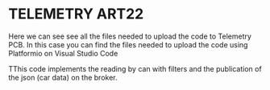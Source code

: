 # TELEMETRY ART22
Here we can see see all the files needed to upload the code to Telemetry PCB. In this case you can find the files needed to upload the code using Platformio on Visual Studio Code

TThis code implements the reading by can with filters and the publication of the json (car data) on the broker.
